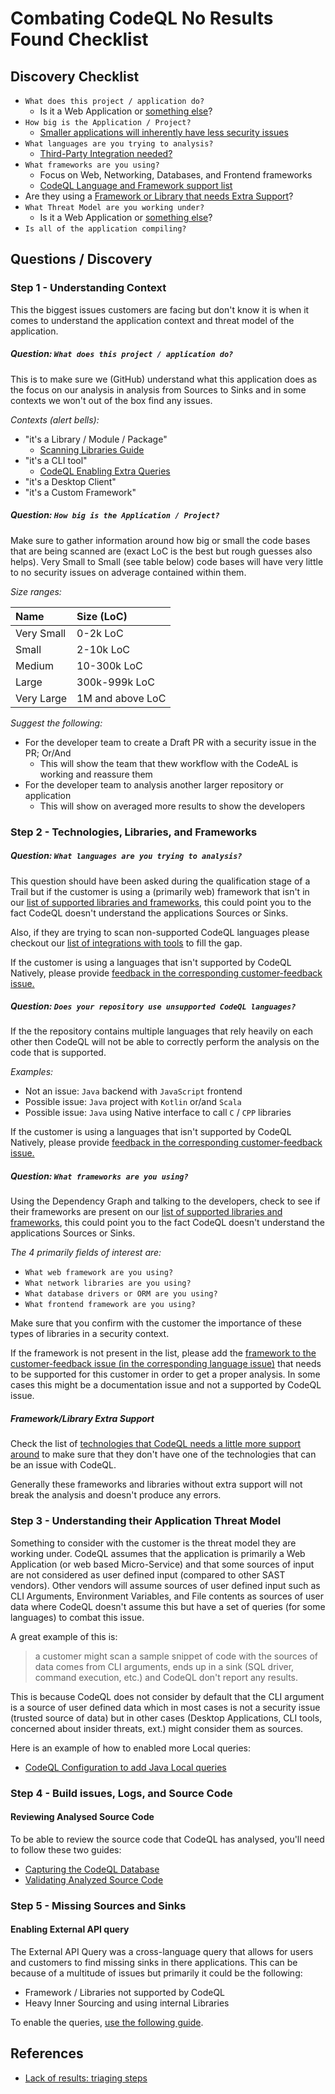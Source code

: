 # Combating CodeQL No Results Found Checklist

## Discovery Checklist
- `What does this project / application do?`
  - Is it a Web Application or [something else](./codeql-debugging/codeql-no-results-found.md#question-what-does-this-project--application-do)?
- `How big is the Application / Project?`
  - [Smaller applications will inherently have less security issues](./codeql-debugging/codeql-no-results-found.md#question-how-big-is-the-application--project)
- `What languages are you trying to analysis?`
  - [Third-Party Integration needed?](./code-scanning-integrations.md)
- `What frameworks are you using?`
  - Focus on Web, Networking, Databases, and Frontend frameworks
  - [CodeQL Language and Framework support list](https://codeql.github.com/docs/codeql-overview/supported-languages-and-frameworks/) 
- Are they using a [Framework or Library that needs Extra Support](./codeql-technologies-support)?
- `What Threat Model are you working under?`
  - Is it a Web Application or [something else](./codeql-debugging/technical-knowledge/codeql-debugging/codeql-no-results-found.md#step-3---understanding-their-application-threat-model)?
- `Is all of the application compiling?`

## Questions / Discovery

### Step 1 - Understanding Context

This the biggest issues customers are facing but don't know it is when it comes to understand the application context and threat model of the application.


##### Question: `What does this project / application do?`

This is to make sure we (GitHub) understand what this application does as the focus on our analysis in analysis from Sources to Sinks and in some contexts we won't out of the box find any issues.

*Contexts (alert bells):*

- "it's a Library / Module / Package"
  - [Scanning Libraries Guide](./codeql-scanning-libraries.md)
- "it's a CLI tool"
  - [CodeQL Enabling Extra Queries](./codeql-enabling-extra-queries.md#local-query-variates)
- "it's a Desktop Client"
- "it's a Custom Framework"


##### Question: `How big is the Application / Project?`

Make sure to gather information around how big or small the code bases that are being scanned are (exact LoC is the best but rough guesses also helps).
Very Small to Small (see table below) code bases will have very little to no security issues on adverage contained within them.

*Size ranges:*

| Name       | Size (LoC)       |
| :--------- | :--------------- |
| Very Small | 0-2k LoC         |
| Small      | 2-10k LoC        |
| Medium     | 10-300k LoC      |
| Large      | 300k-999k LoC    |
| Very Large | 1M and above LoC |

*Suggest the following:*

- For the developer team to create a Draft PR with a security issue in the PR; Or/And
    - This will show the team that thew workflow with the CodeAL is working and reassure them
- For the developer team to analysis another larger repository or application
    - This will show on averaged more results to show the developers


### Step 2 - Technologies, Libraries, and Frameworks

<!-- **`Question: What Technologies, Libraries, and Frameworks are you using in your applications?`** -->
##### Question: `What languages are you trying to analysis?`

This question should have been asked during the qualification stage of a Trail but if the customer is using a (primarily web) framework that isn't in our [list of supported libraries and frameworks](https://codeql.github.com/docs/codeql-overview/supported-languages-and-frameworks/), this could point you to the fact CodeQL doesn't understand the applications Sources or Sinks.

Also, if they are trying to scan non-supported CodeQL languages please checkout our [list of integrations with tools](./code-scanning-integrations.md) to fill the gap.

If the customer is using a languages that isn't supported by CodeQL Natively, please provide [feedback in the corresponding customer-feedback issue.](https://github.com/github/customer-feedback/issues/2823)

<!-- Engage with Services -->


##### Question: `Does your repository use unsupported CodeQL languages?`

If the the repository contains multiple languages that rely heavily on each other then CodeQL will not be able to correctly perform the analysis on the code that is supported.

*Examples:*

- Not an issue: `Java` backend with `JavaScript` frontend
- Possible issue: `Java` project with `Kotlin` or/and `Scala`
- Possible issue: `Java` using Native interface to call `C` / `CPP` libraries

<!-- TODO: What should the SE do at this point? -->

If the customer is using a languages that isn't supported by CodeQL Natively, please provide [feedback in the corresponding customer-feedback issue.](https://github.com/github/customer-feedback/issues/2823)


##### Question: `What frameworks are you using?`

Using the Dependency Graph and talking to the developers, check to see if their frameworks are present on our [list of supported libraries and frameworks](https://codeql.github.com/docs/codeql-overview/supported-languages-and-frameworks/), this could point you to the fact CodeQL doesn't understand the applications Sources or Sinks.

*The 4 primarily fields of interest are:*

- `What web framework are you using?`
- `What network libraries are you using?`
- `What database drivers or ORM are you using?`
- `What frontend framework are you using?`

Make sure that you confirm with the customer the importance of these types of libraries in a security context.

If the framework is not present in the list, please add the [framework to the customer-feedback issue (in the corresponding language issue)](https://github.com/github/customer-feedback/issues/2930) that needs to be supported for this customer in order to get a proper analysis.
In some cases this might be a documentation issue and not a supported by CodeQL issue.


##### Framework/Library Extra Support

Check the list of [technologies that CodeQL needs a little more support around](./codeql-technologies-support) to make sure that they don't have one of the technologies that can be an issue with CodeQL.

Generally these frameworks and libraries without extra support will not break the analysis and doesn't produce any errors.


### Step 3 - Understanding their Application Threat Model

Something to consider with the customer is the threat model they are working under.
CodeQL assumes that the application is primarily a Web Application (or web based Micro-Service) and that some sources of input are not considered as user defined input (compared to other SAST vendors).
Other vendors will assume sources of user defined input such as CLI Arguments, Environment Variables, and File contents as sources of user data where CodeQL doesn't assume this but have a set of queries (for some languages) to combat this issue.

A great example of this is:

> a customer might scan a sample snippet of code with the sources of data comes from CLI arguments, ends up in a sink (SQL driver, command execution, etc.) and CodeQL don't report any results.

This is because CodeQL does not consider by default that the CLI argument is a source of user defined data which in most cases is not a security issue (trusted source of data) but in other cases (Desktop Applications, CLI tools, concerned about insider threats, ext.) might consider them as sources.

Here is an example of how to enabled more Local queries:

<!-- TODO: Add Local queries samples -->
- [CodeQL Configuration to add Java Local queries](https://github.com/GeekMasher/security-queries/blob/main/config/codeql-local.yml)


### Step 4 - Build issues, Logs, and Source Code

#### Reviewing Analysed Source Code

To be able to review the source code that CodeQL has analysed, you'll need to follow these two guides:

- [Capturing the CodeQL Database](./codeql-database-debugging.md#Capturing-the-CodeQL-Database)
- [Validating Analyzed Source Code](./codeql-database-debugging.md#Validating-Analyzed-Source-Code)


<!-- TODO: Reviewing the CodeQL Logs -->


### Step 5 - Missing Sources and Sinks

#### Enabling External API query

The External API Query was a cross-language query that allows for users and customers to find missing sinks in there applications.
This can be because of a multitude of issues but primarily it could be the following:

- Framework / Libraries not supported by CodeQL
- Heavy Inner Sourcing and using internal Libraries

To enable the queries, [use the following guide](./codeql-enabling-external-apis.md).


## References

- [Lack of results: triaging steps](https://docs.google.com/document/d/1wiKZGpzr_sJXWuvq0sHSxxbLRk8JSC1Es59h2I8mBZg/edit#)
